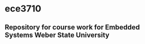 ece3710
======

Repository for course work for Embedded Systems Weber State University
--------------------------------------------------------------------------------
